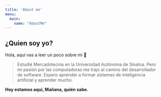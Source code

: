 ```yaml
---
title: 'About me'
menu:
  main:
    name: "AboutMe"
---
```


## ¿Quien soy yo?

Hola, aquí vas a leer un poco sobre mi 🤩

> Estudié Mercadotecnia en la Universidad Autónoma de Sinaloa.
> Pero mi pasión por las computadoras me trajo al camino del desarrollador de software.
> Espero aprender a formar sistemas de inteligencia artificial y aprender mucho.

**Hoy estamos aquí, Mañana, quién sabe.** 
